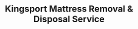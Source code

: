 ---
layout: location.njk
title: Kingsport Mattress Removal & Disposal Service
description: Professional mattress removal in Kingsport, TN. Next-day pickup  Licensed, insured, and eco-friendly serving the Tri-Cities region.
permalink: /mattress-removal/tennessee/kingsport/
city: Kingsport
state: Tennessee
stateSlug: tennessee
coordinates:
  lat: 36.5484
  lng: -82.5618
pricing:
  startingPrice: 125
  single: 125
  queen: 125
  king: 135
  boxSpring: 30
neighborhoods:
  - name: "Downtown Kingsport"
    zipCodes: ["37660"]
  - name: "Lynn Garden"
    zipCodes: ["37660"]
  - name: "Bloomingdale"
    zipCodes: ["37660"]
  - name: "Borden Village"
    zipCodes: ["37664"]
  - name: "Fort Henry Mall Area"
    zipCodes: ["37664"]
  - name: "Long Island"
    zipCodes: ["37662"]
  - name: "Colonial Heights"
    zipCodes: ["37663"]
  - name: "Eastman Area"
    zipCodes: ["37662"]
  - name: "Indian Springs"
    zipCodes: ["37664"]
  - name: "Ridgefields"
    zipCodes: ["37663"]
  - name: "Netherlandic"
    zipCodes: ["37664"]
  - name: "Riverport"
    zipCodes: ["37660"]
  - name: "Sullivan Gardens"
    zipCodes: ["37660"]
  - name: "Cloud Ford"
    zipCodes: ["37664"]
  - name: "Rotherwood"
    zipCodes: ["37662"]
zipCodes: 
  - "37660"
  - "37662"
  - "37663"
  - "37664"
  - "37857"
recyclingPartners:
  - "City of Kingsport Sanitation"
  - "WM"
  - "Eastman Chemical Recycling"
  - "Waste Management of Tri Cities"
localRegulations: "Kingsport mattresses require coordination with City of Kingsport Sanitation services at $8 per month per cart or drop-off at convenience center locations during limited operating hours. The city shifted from curbside recycling collection to convenience center drop-off to save costs, creating additional transportation requirements for residents. Our professional service eliminates these coordination requirements entirely - no monthly cart fees, no convenience center visits, no transportation needs, and no drop-off scheduling restrictions. We provide immediate next-day pickup with transparent pricing, making us the superior choice for Kingsport residents who value convenience and reliability over municipal service limitations."
nearbyCities:
  - name: "Johnson City"
    distance: "25 miles"
    isSuburb: false
  - name: "Knoxville"
    distance: "110 miles"
    isSuburb: false
reviews:
  count: 142
  featured:
    - reviewer: "Chemical Engineer Mike R."
      rating: 5
      text: "Perfect service for Eastman employees. Called Tuesday and they picked up Wednesday morning before my shift. Team understood industrial area access and handled everything professionally."
      neighborhood: "Eastman Area"
    - reviewer: "Linda K."
      rating: 5
      text: "Great experience from start to finish. Much easier than dealing with convenience center drop-offs. Team was careful in our neighborhood and fair pricing."
      neighborhood: "Lynn Garden"
    - reviewer: "David M."
      rating: 5
      text: "Really appreciated how flexible they were with our Tri-Cities work schedule. Showed up exactly when promised and completed the job quickly and cleanly."
      neighborhood: "Bloomingdale"
faqs:
  - question: "How quickly can you remove mattresses in Kingsport?"
    answer: "Next-day service throughout Kingsport neighborhoods, accommodating Tri-Cities work schedules, Eastman Chemical shift patterns, and the practical needs of East Tennessee's industrial center."
  - question: "Do you serve all Kingsport neighborhoods?"
    answer: "Complete coverage from Downtown to Lynn Garden, Bloomingdale to Borden Village, across all ZIP codes 37660-37857."
  - question: "What's included in your $125 Kingsport pickup fee?"
    answer: "Base price covers pickup, loading, transportation, and eco-friendly recycling for one mattress. Box springs add $30 each."
  - question: "How does this compare to Kingsport's convenience center service?"
    answer: "We eliminate the need for convenience center visits, avoid monthly cart coordination, and provide immediate next-day pickup without municipal service limitations."
  - question: "Can you handle Eastman Chemical and industrial schedules?"
    answer: "Yes, we understand shift patterns, industrial timing, and employee community needs throughout the Eastman area and surrounding industrial neighborhoods."
  - question: "Do you coordinate with Tri-Cities regional schedules?"
    answer: "Absolutely. We accommodate regional work timing, family schedules, and professional relocations throughout Kingsport's connection to the broader Tri-Cities economy."
  - question: "Are you licensed for waste removal in Sullivan County?"
    answer: "We maintain all required Tennessee and Sullivan County permits with comprehensive insurance, providing compliant disposal through our nationwide recycling network."
  - question: "What payment methods do you accept in Kingsport?"
    answer: "All major credit cards, cash, and invoicing options for residents, industrial workers, and local businesses."
schema:
  "@type": "LocalBusiness"
  name: "A Bedder World Kingsport"
  address:
    "@type": "PostalAddress"
    addressLocality: "Kingsport"
    addressRegion: "TN"
    addressCountry: "US"
  geo:
    "@type": "GeoCoordinates" 
    latitude: 36.5484
    longitude: -82.5618
  telephone: "(720) 263-6094"
  priceRange: "$125-$180"
  aggregateRating:
    "@type": "AggregateRating"
    ratingValue: 4.9
    reviewCount: 142
pageContent:
  heroDescription: "Professional mattress removal serving Kingsport with reliable next-day pickup. Part of our nationwide network that has recycled over 1 million mattresses, we provide licensed, insured service for the Tri-Cities region's industrial center."
  
  aboutService: "Our streamlined mattress removal service addresses the unique needs of Kingsport's 55,442 residents across the Tri-Cities region's largest industrial center, home to Eastman Chemical Company's world headquarters and advanced molecular recycling facilities. Unlike coordinating with City of Kingsport Sanitation services requiring $8 monthly cart fees or navigating convenience center drop-off locations with transportation requirements, we provide direct next-day pickup through a single appointment. Eastman Chemical employees and other industrial workers benefit from flexible scheduling around demanding shift patterns, while families in established neighborhoods like Lynn Garden and Bloomingdale receive service that respects community standards. Residents throughout Borden Village and the Fort Henry Mall area appreciate service that accommodates suburban lifestyle needs, while those in historic neighborhoods receive careful handling suited to older residential configurations. From industrial areas near Long Island to residential developments, our service eliminates the complexity of municipal coordination and convenience center visits. Each collected mattress flows through our national recycling network that has processed over 1 million units, with 80% of materials recovered for manufacturing reuse - supporting efficient waste management that serves Sullivan County's industrial community without the scheduling constraints of municipal service limitations."

  serviceAreasIntro: "Professional mattress pickup serves all Kingsport neighborhoods from Downtown to Lynn Garden, expertly coordinating with Tri-Cities industrial schedules and regional work timing. From established residential communities to industrial employee housing areas, our operations understand shift work demands and varied community configurations. Service flexibility accommodates industrial relocations, family moves, and the practical disposal requirements of East Tennessee's chemical industry center."

  environmentalImpact: "Environmental stewardship aligns with Kingsport's commitment to sustainable industrial practices and the Holston River watershed protection. Our mattress recycling initiative ensures 80% of collected materials avoid Sullivan County landfills, instead flowing into manufacturing processes that create new products. Steel springs support construction applications, foam components become padding for various projects, and textile materials gain new purpose through advanced processing. This responsible approach complements Eastman Chemical's molecular recycling innovations while providing reliable mattress disposal that supports Tennessee's environmental conservation efforts and Tri-Cities regional sustainability leadership."

  howItWorksScheduling: "Flexible scheduling respects Kingsport's industrial community patterns and Tri-Cities regional logistics, accommodating shift work timing, family schedules, and the practical needs of East Tennessee's chemical industry center."

  howItWorksService: "Licensed pickup teams understand industrial area access requirements and residential community standards, handling all Sullivan County disposal requirements with expertise tailored to both chemical industry and local community needs."

  howItWorksDisposal: "Each mattress connects to our nationwide recycling network's proven processing capabilities, where Tennessee's environmental standards guide component recovery through sustainable manufacturing partnerships that support regional conservation and Kingsport's commitment to environmental responsibility."

  sidebarStats:
    mattressesRemoved: "1,670"
---
